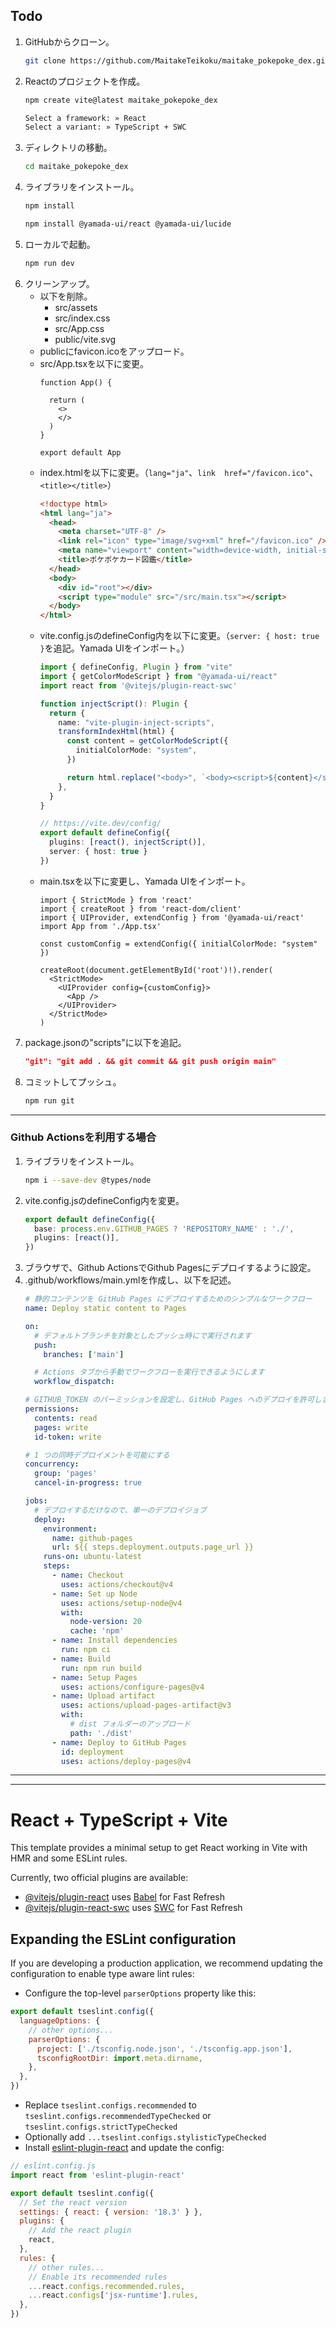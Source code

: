 ## Todo
1. GitHubからクローン。
    ```bash
    git clone https://github.com/MaitakeTeikoku/maitake_pokepoke_dex.git
    ```
1. Reactのプロジェクトを作成。
    ```bash
    npm create vite@latest maitake_pokepoke_dex
    ```
    ```bash
    Select a framework: » React
    Select a variant: » TypeScript + SWC
    ```
1. ディレクトリの移動。
    ```bash
    cd maitake_pokepoke_dex
    ```
1. ライブラリをインストール。
    ```bash
    npm install
    ```
    ```bash
    npm install @yamada-ui/react @yamada-ui/lucide
    ```
1. ローカルで起動。
    ```bash
    npm run dev
    ```
1. クリーンアップ。
    - 以下を削除。
        - src/assets
        - src/index.css
        - src/App.css
        - public/vite.svg
    - publicにfavicon.icoをアップロード。
    - src/App.tsxを以下に変更。
        ```tsx
        function App() {

          return (
            <>
            </>
          )
        }

        export default App
        ```
    - index.htmlを以下に変更。（`lang="ja"`、`link  href="/favicon.ico"`、`<title></title>`）
        ```html
        <!doctype html>
        <html lang="ja">
          <head>
            <meta charset="UTF-8" />
            <link rel="icon" type="image/svg+xml" href="/favicon.ico" />
            <meta name="viewport" content="width=device-width, initial-scale=1.0" />
            <title>ポケポケカード図鑑</title>
          </head>
          <body>
            <div id="root"></div>
            <script type="module" src="/src/main.tsx"></script>
          </body>
        </html>
        ```
    - vite.config.jsのdefineConfig内を以下に変更。（`server: { host: true }`を追記。Yamada UIをインポート。）
        ```ts
        import { defineConfig, Plugin } from "vite"
        import { getColorModeScript } from "@yamada-ui/react"
        import react from '@vitejs/plugin-react-swc'

        function injectScript(): Plugin {
          return {
            name: "vite-plugin-inject-scripts",
            transformIndexHtml(html) {
              const content = getColorModeScript({
                initialColorMode: "system",
              })

              return html.replace("<body>", `<body><script>${content}</script>`)
            },
          }
        }

        // https://vite.dev/config/
        export default defineConfig({
          plugins: [react(), injectScript()],
          server: { host: true }
        })
        ```
    - main.tsxを以下に変更し、Yamada UIをインポート。
        ```tsx
        import { StrictMode } from 'react'
        import { createRoot } from 'react-dom/client'
        import { UIProvider, extendConfig } from '@yamada-ui/react'
        import App from './App.tsx'

        const customConfig = extendConfig({ initialColorMode: "system" })

        createRoot(document.getElementById('root')!).render(
          <StrictMode>
            <UIProvider config={customConfig}>
              <App />
            </UIProvider>
          </StrictMode>
        )
        ```
1. package.jsonの"scripts"に以下を追記。
    ```json
    "git": "git add . && git commit && git push origin main"
    ```
1. コミットしてプッシュ。
    ```bash
    npm run git
    ```

---
### Github Actionsを利用する場合
1. ライブラリをインストール。
    ```bash
    npm i --save-dev @types/node
    ```
1. vite.config.jsのdefineConfig内を変更。
    ```ts
    export default defineConfig({
      base: process.env.GITHUB_PAGES ? 'REPOSITORY_NAME' : './',
      plugins: [react()],
    })
    ```
1. ブラウザで、Github ActionsでGithub Pagesにデプロイするように設定。
1. .github/workflows/main.ymlを作成し、以下を記述。
    ```yml
    # 静的コンテンツを GitHub Pages にデプロイするためのシンプルなワークフロー
    name: Deploy static content to Pages

    on:
      # デフォルトブランチを対象としたプッシュ時にで実行されます
      push:
        branches: ['main']

      # Actions タブから手動でワークフローを実行できるようにします
      workflow_dispatch:

    # GITHUB_TOKEN のパーミッションを設定し、GitHub Pages へのデプロイを許可します
    permissions:
      contents: read
      pages: write
      id-token: write

    # 1 つの同時デプロイメントを可能にする
    concurrency:
      group: 'pages'
      cancel-in-progress: true

    jobs:
      # デプロイするだけなので、単一のデプロイジョブ
      deploy:
        environment:
          name: github-pages
          url: ${{ steps.deployment.outputs.page_url }}
        runs-on: ubuntu-latest
        steps:
          - name: Checkout
            uses: actions/checkout@v4
          - name: Set up Node
            uses: actions/setup-node@v4
            with:
              node-version: 20
              cache: 'npm'
          - name: Install dependencies
            run: npm ci
          - name: Build
            run: npm run build
          - name: Setup Pages
            uses: actions/configure-pages@v4
          - name: Upload artifact
            uses: actions/upload-pages-artifact@v3
            with:
              # dist フォルダーのアップロード
              path: './dist'
          - name: Deploy to GitHub Pages
            id: deployment
            uses: actions/deploy-pages@v4
    ```

---
---


# React + TypeScript + Vite

This template provides a minimal setup to get React working in Vite with HMR and some ESLint rules.

Currently, two official plugins are available:

- [@vitejs/plugin-react](https://github.com/vitejs/vite-plugin-react/blob/main/packages/plugin-react/README.md) uses [Babel](https://babeljs.io/) for Fast Refresh
- [@vitejs/plugin-react-swc](https://github.com/vitejs/vite-plugin-react-swc) uses [SWC](https://swc.rs/) for Fast Refresh

## Expanding the ESLint configuration

If you are developing a production application, we recommend updating the configuration to enable type aware lint rules:

- Configure the top-level `parserOptions` property like this:

```js
export default tseslint.config({
  languageOptions: {
    // other options...
    parserOptions: {
      project: ['./tsconfig.node.json', './tsconfig.app.json'],
      tsconfigRootDir: import.meta.dirname,
    },
  },
})
```

- Replace `tseslint.configs.recommended` to `tseslint.configs.recommendedTypeChecked` or `tseslint.configs.strictTypeChecked`
- Optionally add `...tseslint.configs.stylisticTypeChecked`
- Install [eslint-plugin-react](https://github.com/jsx-eslint/eslint-plugin-react) and update the config:

```js
// eslint.config.js
import react from 'eslint-plugin-react'

export default tseslint.config({
  // Set the react version
  settings: { react: { version: '18.3' } },
  plugins: {
    // Add the react plugin
    react,
  },
  rules: {
    // other rules...
    // Enable its recommended rules
    ...react.configs.recommended.rules,
    ...react.configs['jsx-runtime'].rules,
  },
})
```
